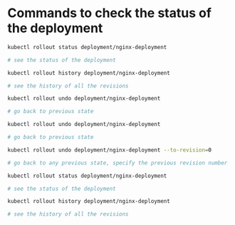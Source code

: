 # Commands to check the status of the deployment

```bash
kubectl rollout status deployment/nginx-deployment

# see the status of the deployment

```


```bash
kubectl rollout history deployment/nginx-deployment

# see the history of all the revisions

```


```bash
kubectl rollout undo deployment/nginx-deployment

# go back to previous state

```

```bash
kubectl rollout undo deployment/nginx-deployment

# go back to previous state

```
```bash
kubectl rollout undo deployment/nginx-deployment --to-revision=0

# go back to any previous state, specify the previous revision number

```

```bash
kubectl rollout status deployment/nginx-deployment

# see the status of the deployment

```

```bash
kubectl rollout history deployment/nginx-deployment

# see the history of all the revisions

```